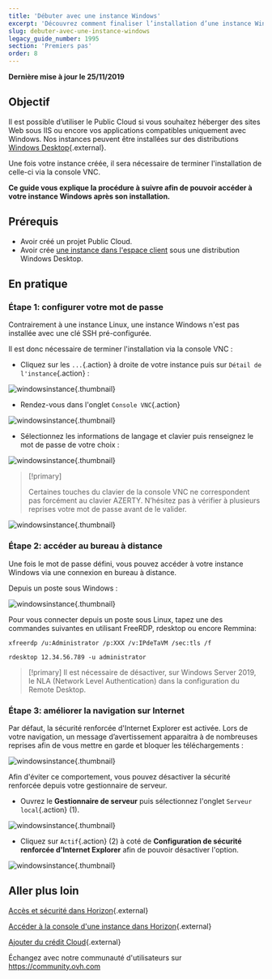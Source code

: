 ```yaml
---
title: 'Débuter avec une instance Windows'
excerpt: 'Découvrez comment finaliser l’installation d’une instance Windows et initier la première connexion'
slug: debuter-avec-une-instance-windows
legacy_guide_number: 1995
section: 'Premiers pas'
order: 8
---
```


**Dernière mise à jour le 25/11/2019**

## Objectif

Il est possible d’utiliser le Public Cloud si vous souhaitez héberger des sites Web sous IIS ou encore vos applications compatibles uniquement avec Windows. Nos instances peuvent être installées sur des distributions [Windows Desktop](https://www.ovh.com/fr/public-cloud/prices/){.external}.

Une fois votre instance créée, il sera nécessaire de terminer l'installation de celle-ci via la console VNC.

**Ce guide vous explique la procédure à suivre afin de pouvoir accéder à votre instance Windows après son installation.**

## Prérequis

- Avoir créé un projet Public Cloud.
- Avoir crée [une instance dans l'espace client](../creer-instance-espace-client/) sous une distribution Windows Desktop.

## En pratique

### Étape 1: configurer votre mot de passe

Contrairement à une instance Linux, une instance Windows n'est pas installée avec une clé SSH pré-configurée. 

Il est donc nécessaire de terminer l'installation via la console VNC :

- Cliquez sur les  `...`{.action} à droite de votre instance puis sur `Détail de l'instance`{.action} :

![windowsinstance](images/firststepswindows1.png){.thumbnail}

- Rendez-vous dans l'onglet `Console VNC`{.action}

![windowsinstance](images/firststepswindows2.png){.thumbnail}

- Sélectionnez les informations de langage et clavier puis renseignez le mot de passe de votre choix :

![windowsinstance](images/firststepswindows3.png){.thumbnail}

> [!primary]
>
> Certaines touches du clavier de la console VNC ne correspondent pas forcément au clavier AZERTY. N’hésitez pas à vérifier à plusieurs reprises votre mot de passe avant de le valider.
>

![windowsinstance](images/firststepswindows4.png){.thumbnail}

### Étape 2: accéder au bureau à distance

Une fois le mot de passe défini, vous pouvez accéder à votre instance Windows via une connexion en bureau à distance.

Depuis un poste sous Windows :

![windowsinstance](images/firststepswindows5.png){.thumbnail}

Pour vous connecter depuis un poste sous Linux, tapez une des commandes suivantes en utilisant FreeRDP, rdesktop ou encore Remmina:

```
xfreerdp /u:Administrator /p:XXX /v:IPdeTaVM /sec:tls /f
```

```
rdesktop 12.34.56.789 -u administrator
```

> [!primary]
> Il est nécessaire de désactiver, sur Windows Server 2019, le NLA (Network Level Authentication) dans la configuration du Remote Desktop.
>

### Étape 3: améliorer la navigation sur Internet

Par défaut, la sécurité renforcée d'Internet Explorer est activée. Lors de votre navigation, un message d’avertissement apparaitra à de nombreuses reprises afin de vous mettre en garde et bloquer les téléchargements :

![windowsinstance](images/firststepswindows6.png){.thumbnail}

Afin d'éviter ce comportement, vous pouvez désactiver la sécurité renforcée depuis votre gestionnaire de serveur.

- Ouvrez le **Gestionnaire de serveur** puis sélectionnez l'onglet `Serveur local`{.action} (1).

![windowsinstance](images/firststepswindows7.png){.thumbnail}

- Cliquez sur `Actif`{.action} (2) à coté de **Configuration de sécurité renforcée d'Internet Explorer** afin de pouvoir désactiver l'option.

![windowsinstance](images/firststepswindows8.png){.thumbnail}

## Aller plus loin

[Accès et sécurité dans Horizon](https://docs.ovh.com/fr/public-cloud/acces-et-securite-dans-horizon/){.external}

[Accéder à la console d'une instance dans Horizon](https://docs.ovh.com/fr/public-cloud/acceder-a-la-console-dune-instance-dans-horizon/){.external}

[Ajouter du crédit Cloud](https://docs.ovh.com/fr/public-cloud/ajouter-du-credit-cloud/){.external}

Échangez avec notre communauté d'utilisateurs sur <https://community.ovh.com>
